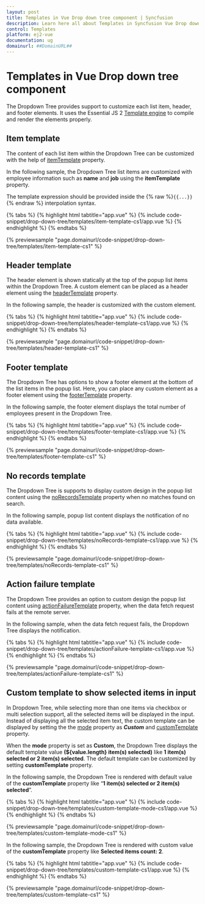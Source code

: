```yaml
---
layout: post
title: Templates in Vue Drop down tree component | Syncfusion
description: Learn here all about Templates in Syncfusion Vue Drop down tree component of Syncfusion Essential JS 2 and more.
control: Templates 
platform: ej2-vue
documentation: ug
domainurl: ##DomainURL##
---
```


# Templates in Vue Drop down tree component

The Dropdown Tree provides support to customize each list item, header, and footer elements. It uses the Essential JS 2 [Template engine](../../common/template-engine) to compile and render the elements properly.

## Item template

The content of each list item within the Dropdown Tree can be customized with the help of [itemTemplate](https://ej2.syncfusion.com/vue/documentation/api/drop-down-tree#itemtemplate) property.

In the following sample, the Dropdown Tree list items are customized with employee information such as **name** and **job** using the **itemTemplate** property.

The template expression should be provided inside the {% raw %}`{{...}}`{% endraw %} interpolation syntax.

{% tabs %}
{% highlight html tabtitle="app.vue" %}
{% include code-snippet/drop-down-tree/templates/item-template-cs1/app.vue %}
{% endhighlight %}
{% endtabs %}
        
{% previewsample "page.domainurl/code-snippet/drop-down-tree/templates/item-template-cs1" %}

## Header template

The header element is shown statically at the top of the popup list items within the Dropdown Tree. A custom element can be placed as a header element using the [headerTemplate](https://ej2.syncfusion.com/vue/documentation/api/drop-down-tree/#headertemplate) property.

In the following sample, the header is customized with the custom element.

{% tabs %}
{% highlight html tabtitle="app.vue" %}
{% include code-snippet/drop-down-tree/templates/header-template-cs1/app.vue %}
{% endhighlight %}
{% endtabs %}
        
{% previewsample "page.domainurl/code-snippet/drop-down-tree/templates/header-template-cs1" %}

## Footer template

The Dropdown Tree has options to show a footer element at the bottom of the list items in the popup list. Here, you can place any custom element as a footer element using the [footerTemplate](https://ej2.syncfusion.com/vue/documentation/api/drop-down-tree/#footertemplate) property.

In the following sample, the footer element displays the total number of employees present in the Dropdown Tree.

{% tabs %}
{% highlight html tabtitle="app.vue" %}
{% include code-snippet/drop-down-tree/templates/footer-template-cs1/app.vue %}
{% endhighlight %}
{% endtabs %}
        
{% previewsample "page.domainurl/code-snippet/drop-down-tree/templates/footer-template-cs1" %}

## No records template

The Dropdown Tree is supports to display custom design in the popup list content using the [noRecordsTemplate](https://ej2.syncfusion.com/vue/documentation/api/drop-down-tree/#norecordstemplate) property when no matches found on search.

In the following sample, popup list content displays the notification of no data available.

{% tabs %}
{% highlight html tabtitle="app.vue" %}
{% include code-snippet/drop-down-tree/templates/noRecords-template-cs1/app.vue %}
{% endhighlight %}
{% endtabs %}
        
{% previewsample "page.domainurl/code-snippet/drop-down-tree/templates/noRecords-template-cs1" %}

## Action failure template

The Dropdown Tree provides an option to custom design the popup list content using [actionFailureTemplate](https://ej2.syncfusion.com/vue/documentation/api/drop-down-tree/#actionfailuretemplate) property, when the data fetch request fails at the remote server.

In the following sample, when the data fetch request fails, the Dropdown Tree displays the notification.

{% tabs %}
{% highlight html tabtitle="app.vue" %}
{% include code-snippet/drop-down-tree/templates/actionFailure-template-cs1/app.vue %}
{% endhighlight %}
{% endtabs %}
        
{% previewsample "page.domainurl/code-snippet/drop-down-tree/templates/actionFailure-template-cs1" %}

## Custom template to show selected items in input

In Dropdown Tree, while selecting more than one items via checkbox or multi selection support, all the selected items will be displayed in the input. Instead of displaying all the selected item text, the custom template can be displayed by setting the the [mode](https://ej2.syncfusion.com/vue/documentation/api/drop-down-tree/#mode) property as ***Custom*** and [customTemplate](https://ej2.syncfusion.com/vue/documentation/api/drop-down-tree/#customTemplate) property.

When the **mode** property is set as **Custom**, the Dropdown Tree displays the default template value **(${value.length} item(s) selected)** like **1 item(s) selected or 2 item(s) selected**. The default template can be customized by setting **customTemplate**  property.

In the following sample, the Dropdown Tree is rendered with default value of the **customTemplate** property like “**1 item(s) selected or 2 item(s) selected**”.

{% tabs %}
{% highlight html tabtitle="app.vue" %}
{% include code-snippet/drop-down-tree/templates/custom-template-mode-cs1/app.vue %}
{% endhighlight %}
{% endtabs %}
        
{% previewsample "page.domainurl/code-snippet/drop-down-tree/templates/custom-template-mode-cs1" %}

In the following sample, the Dropdown Tree is rendered with custom value of the **customTemplate** property like **Selected items count: 2**.

{% tabs %}
{% highlight html tabtitle="app.vue" %}
{% include code-snippet/drop-down-tree/templates/custom-template-cs1/app.vue %}
{% endhighlight %}
{% endtabs %}
        
{% previewsample "page.domainurl/code-snippet/drop-down-tree/templates/custom-template-cs1" %}